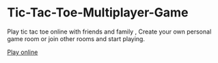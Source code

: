 # Tic-Tac-Toe-Multiplayer-Game
Play tic tac toe online with friends and family , Create your own personal game room or join other rooms and start playing.

[Play online](https://lovesaroha.com:4001)
